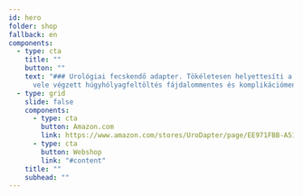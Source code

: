 ```yaml
---
id: hero
folder: shop
fallback: en
components:
  - type: cta
    title: ""
    button: ""
    text: "### Urológiai fecskendő adapter. Tökéletesen helyettesíti a katétert: a
      vele végzett húgyhólyagfeltöltés fájdalommentes és komplikációmentes "
  - type: grid
    slide: false
    components:
      - type: cta
        button: Amazon.com
        link: https://www.amazon.com/stores/UroDapter/page/EE971FBB-A516-4E98-A2CD-2B62117F088A
      - type: cta
        button: Webshop
        link: "#content"
    title: ""
    subhead: ""
---
```

